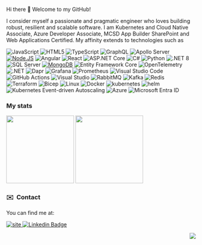 Hi there 👋 Welcome to my GitHub!

I consider myself a passionate and pragmatic engineer who loves building robust, resilient and scalable software. I am Kubernetes and Cloud Native Associate, Azure Developer Associate, MCSD App Builder SharePoint and Web Applications Certified. My affinity extends to technologies such as

![JavaScript](https://img.shields.io/badge/-JavaScript-F7DF1E?style=for-the-badge&logo=JavaScript&logoColor=black)
![HTML5](https://img.shields.io/badge/-HTML5-E34F26?style=for-the-badge&logo=html5&logoColor=white)
![TypeScript](https://img.shields.io/badge/TypeScript-3178C6?style=for-the-badge&logo=typescript&logoColor=white)
![GraphQL](https://img.shields.io/badge/-GraphQL-E10098?style=for-the-badge&logo=graphql&logoColor=white)
![Apollo Server](https://img.shields.io/badge/Apollo_Server-311C87?style=for-the-badge&logo=apollo-graphql&logoColor=white)
[![Node.JS](https://img.shields.io/badge/Node.JS-339933?style=for-the-badge&logo=node.js&logoColor=white&labelColor=101010)]()
![Angular](https://img.shields.io/badge/Angular-DD0031?style=for-the-badge&logo=angular&logoColor=white)
![React](https://img.shields.io/badge/React-20232A?style=for-the-badge&logo=react&logoColor=61DAFB)
![ASP.NET Core](https://img.shields.io/badge/ASP.NET_Core-512BD4?style=for-the-badge&logo=dot-net&logoColor=white)
![C#](https://img.shields.io/badge/C%23-239120?style=for-the-badge&logo=c-sharp&logoColor=white)
![Python](https://img.shields.io/badge/Python-3776AB?style=for-the-badge&logo=python&logoColor=white)
![.NET 8](https://img.shields.io/badge/.NET_8-512BD4?style=for-the-badge&logo=.net&logoColor=white)
![SQL Server](https://img.shields.io/badge/SQL_Server-CC2927?style=for-the-badge&logo=microsoft-sql-server&logoColor=white)
[![MongoDB](https://img.shields.io/badge/MongoDB-47A248?style=for-the-badge&logo=mongodb&logoColor=white&labelColor=101010)]()
![Entity Framework Core](https://img.shields.io/badge/Entity_Framework_Core-512BD4?style=for-the-badge&logo=entity-framework&logoColor=white)
![OpenTelemetry](https://img.shields.io/badge/OpenTelemetry-000000?style=for-the-badge&logo=opentelemetry&logoColor=white)
![.NET](https://img.shields.io/badge/.NET_Aspire-512BD4?style=for-the-badge&logo=.net&logoColor=white)
![Dapr](https://img.shields.io/badge/Dapr-0078D4?style=for-the-badge&logo=dapr&logoColor=white)
![Grafana](https://img.shields.io/badge/Grafana-000000?style=for-the-badge&logo=grafana&logoColor=white)
![Prometheus](https://img.shields.io/badge/Prometheus-E6522C?style=for-the-badge&logo=prometheus&logoColor=white)
![Visual Studio Code](https://img.shields.io/badge/Visual_Studio_Code-007ACC?style=for-the-badge&logo=visual-studio-code&logoColor=white)
![GitHub Actions](https://img.shields.io/badge/GitHub_Actions-2088FF?style=for-the-badge&logo=github-actions&logoColor=white)
![Visual Studio](https://img.shields.io/badge/Visual_Studio-5C2D91?style=for-the-badge&logo=visual-studio&logoColor=white)
![RabbitMQ](https://img.shields.io/badge/RabbitMQ-FF6600?style=for-the-badge&logo=rabbitmq&logoColor=white)
![Kafka](https://img.shields.io/badge/Kafka-231F20?style=for-the-badge&logo=apache-kafka&logoColor=white)
![Redis](https://img.shields.io/badge/Redis-DC382D?style=for-the-badge&logo=redis&logoColor=white)
![Terraform](https://img.shields.io/badge/Terraform-623CE4?style=for-the-badge&logo=terraform&logoColor=white)
![Bicep](https://img.shields.io/badge/Bicep-527FFF?style=for-the-badge&logo=bicep&logoColor=white)
![Linux](https://img.shields.io/badge/Linux-FCC624?style=for-the-badge&logo=linux&logoColor=black)
![Docker](https://img.shields.io/badge/Docker-2496ED?style=for-the-badge&logo=docker&logoColor=white)
![kubernetes](https://img.shields.io/badge/kubernetes-326CE5?logo=kubernetes&logoColor=white&style=for-the-badge)
![helm](https://img.shields.io/badge/helm-0F1689?logo=helm&logoColor=white&style=for-the-badge)
![Kubernetes Event-driven Autoscaling](https://img.shields.io/badge/KEDA-0078D4?style=for-the-badge&logo=kubernetes&logoColor=white)
![Azure](https://img.shields.io/badge/Azure-0078D4?style=for-the-badge&logo=microsoft-azure&logoColor=white)
![Microsoft Entra ID](https://img.shields.io/badge/Microsoft_Entra_ID-0078D4?style=for-the-badge&logo=microsoft&logoColor=white)
 

### My stats

<p>
  <img height="180em" src="https://github-readme-stats.vercel.app/api/top-langs/?username=eduflornet&exclude_repo=KNN-Image-Classification&show_icons=true&hide_border=true&layout=compact&langs_count=4"/>
  <img height="180em" src="https://github-readme-stats.vercel.app/api?username=eduflornet&show_icons=true&include_all_commits=true" />
</p>

### ✉️  &nbsp;Contact 

You can find me at:

[![site](https://img.shields.io/badge/blog-E4405F?logo=wordpress&logoColor=white&style=for-the-badge) ](https://eduflornet.wordpress.com) 
[![Linkedin Badge](https://img.shields.io/badge/-LinkedIn-blue?style=for-the-badge&logo=Linkedin&logoColor=white&link=https://www.linkedin.com/in/eduflornet)](https://www.linkedin.com/in/eduflornet)


<div align="right">

![](https://visitor-badge.glitch.me/badge?page_id=eduflornet)
</div>

